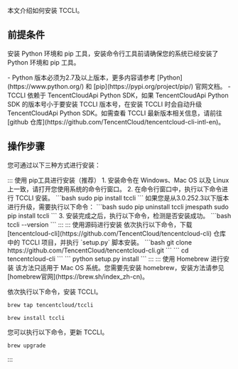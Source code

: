 本文介绍如何安装 TCCLI。

## 前提条件

安装 Python 环境和 pip 工具，安装命令行工具前请确保您的系统已经安装了 Python 环境和 pip 工具。


<dx-alert infotype="notice" title="">
- Python 版本必须为2.7及以上版本，更多内容请参考 [Python](https://www.python.org/) 和 [pip](https://pypi.org/project/pip/) 官网文档。
- TCCLI 依赖于 TencentCloudApi Python SDK，如果 TencentCloudApi Python SDK 的版本号小于要安装 TCCLI 版本号，在安装 TCCLI 时会自动升级 TencentCloudApi Python SDK。如需查看 TCCLI 最新版本相关信息，请前往 [github 仓库](https://github.com/TencentCloud/tencentcloud-cli-intl-en)。
</dx-alert>





## 操作步骤
您可通过以下三种方式进行安装：

<dx-tabs>
::: 使用 pip工具进行安装（推荐）
1. 安装命令在 Windows、Mac OS 以及 Linux 上一致，请打开您使用系统的命令行窗口。
2. 在命令行窗口中，执行以下命令进行 TCCLI 安装。
```bash
sudo pip install tccli
```
<dx-alert infotype="notice" title="">
如果您是从3.0.252.3以下版本进行升级，需要执行以下命令：
```bash
sudo pip uninstall tccli jmespath
sudo pip install tccli
```
</dx-alert>
3. 安装完成之后，执行以下命令，检测是否安装成功。
```bash
tccli --version
```
:::
::: 使用源码进行安装
依次执行以下命令，下载 [tencentcloud-cli](https://github.com/TencentCloud/tencentcloud-cli) 仓库中的 TCCLI 项目，并执行 `setup.py` 脚本安装。
```bash
git clone https://github.com/TencentCloud/tencentcloud-cli.git
```
```
cd tencentcloud-cli
```
```
python setup.py install
```
:::
::: 使用 Homebrew 进行安装


<dx-alert infotype="notice" title="">
该方法只适用于 Mac OS 系统。您需要先安装 homebrew，安装方法请参见 [homebrew官网](https://brew.sh/index_zh-cn)。
</dx-alert>



依次执行以下命令，安装 TCCLI。
```bash
brew tap tencentcloud/tccli
```
```bash
brew install tccli
```
您可以执行以下命令，更新 TCCLI。
```bash
brew upgrade
```
:::
</dx-tabs>
